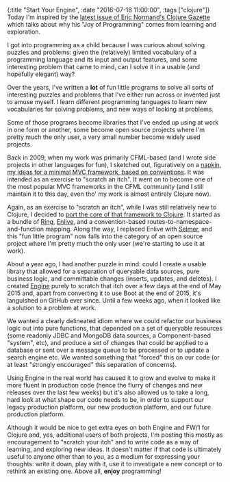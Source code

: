 {:title "Start Your Engine",
 :date "2016-07-18 11:00:00",
 :tags ["clojure"]}
Today I'm inspired by the [latest issue of Eric Normand's Clojure Gazette](http://us4.campaign-archive1.com/?u=a33b5228d1b5bf2e0c68a83f4&id=56d35f53c5) which talks about why his "Joy of Programming" comes from learning and exploration.

I got into programming as a child because I was curious about solving puzzles and problems: given the (relatively) limited vocabulary of a programming language and its input and output features, and some interesting problem that came to mind, can I solve it in a usable (and hopefully elegant) way?

Over the years, I've written a **lot** of fun little programs to solve all sorts of interesting puzzles and problems that I've either run across or invented just to amuse myself. I learn different programming languages to learn new vocabularies for solving problems, and new ways of looking at problems.

Some of those programs become libraries that I've ended up using at work in one form or another, some become open source projects where I'm pretty much the only user, a very small number become widely used projects.<!-- more -->

Back in 2009, when my work was primarily CFML-based (and I wrote side projects in other languages for fun), I sketched out, figuratively on a [napkin, my ideas for a minimal MVC framework, based on conventions](http://framework-one.github.io/blog/2010/02/07/fw1-the-napkin-spec/). It was intended as an exercise to "scratch an itch". It went on to become one of the most popular MVC frameworks in the CFML community (and I still maintain it to this day, even tho' my work is almost entirely Clojure now).

Again, as an exercise to "scratch an itch", while I was still relatively new to Clojure, I decided to [port the core of that framework to Clojure](http://framework-one.github.io/blog/2011/11/08/fw1-comes-to-clojure/). It started as a bundle of [Ring](https://github.com/ring-clojure/ring), [Enlive](https://github.com/cgrand/enlive), and a convention-based routes-to-namespace-and-function mapping. Along the way, I replaced Enlive with [Selmer](https://github.com/yogthos/Selmer), and this "fun little program" now falls into the category of an open source project where I'm pretty much the only user (we're starting to use it at work).

About a year ago, I had another puzzle in mind: could I create a usable library that allowed for a separation of queryable data sources, pure business logic, and committable changes (inserts, updates, and deletes). I created [Engine](https://github.com/seancorfield/engine) purely to scratch that itch over a few days at the end of May 2015 and, apart from converting it to use Boot at the end of 2015, it's languished on GitHub ever since. Until a few weeks ago, when it looked like a solution to a problem at work.

We wanted a clearly delineated idiom where we could refactor our business logic out into pure functions, that depended on a set of queryable resources (some readonly JDBC and MongoDB data sources, a Component-based "system", etc), and produce a set of changes that could be applied to a database or sent over a message queue to be processed or to update a search engine etc. We wanted something that "forced" this on our code (or at least "strongly encouraged" this separation of concerns).

Using Engine in the real world has caused it to grow and evolve to make it more fluent in production code (hence the flurry of changes and new releases over the last few weeks) but it's also allowed us to take a long, hard look at what shape our code needs to be, in order to support our legacy production platform, our new production platform, and our future production platform.

Although it would be nice to get extra eyes on both Engine and FW/1 for Clojure and, yes, additional users of both projects, I'm posting this mostly as encouragement to "scratch your itch" and to write code as a way of learning, and exploring new ideas. It doesn't matter if that code is ultimately useful to anyone other than to you, as a medium for expressing your thoughts: write it down, play with it, use it to investigate a new concept or to rethink an existing one. Above all, **enjoy** programming!
